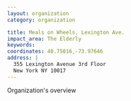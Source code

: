 ```yaml
---
layout: organization
category: organization

title: Meals on Wheels, Lexington Ave.
impact_area: The Elderly
keywords: 
coordinates: 40.75016,-73.97646
address: |
  355 Lexington Avenue 3rd Floor
  New York NY 10017
---
```

Organization's overview
